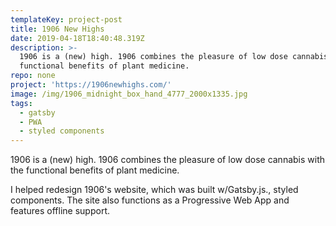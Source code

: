 ```yaml
---
templateKey: project-post
title: 1906 New Highs
date: 2019-04-18T18:40:48.319Z
description: >-
  1906 is a (new) high. 1906 combines the pleasure of low dose cannabis with the
  functional benefits of plant medicine.
repo: none
project: 'https://1906newhighs.com/'
image: /img/1906_midnight_box_hand_4777_2000x1335.jpg
tags:
  - gatsby
  - PWA
  - styled components
---
```

1906 is a (new) high. 1906 combines the pleasure of low dose cannabis with the functional benefits of plant medicine. 

I helped redesign 1906's website, which was built w/Gatsby.js., styled components. The site also functions as a Progressive Web App and features offline support.
